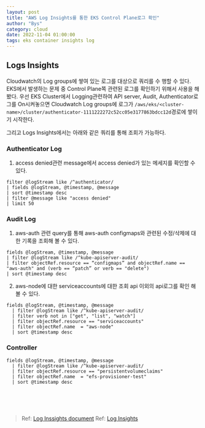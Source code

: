 ```yaml
---
layout: post
title: "AWS Log Insights를 통한 EKS Control Plane로그 확인"
author: "Bys"
category: cloud
date: 2022-11-04 01:00:00
tags: eks container insights log
---
```



## Logs Insights
Cloudwatch의 Log groups에 쌓여 있는 로그를 대상으로 쿼리를 수 행할 수 있다.  
EKS에서 발생하는 문제 중 Control Plane쪽 관련된 로그를 확인하기 위해서 사용을 해봤다. 우선 EKS Cluster에서 Logging관련하여 API server, Audit, Authenticator로그를 On시켜놓으면 
Cloudwatch Log groups에 로그가 `/aws/eks/<cluster-name>/cluster/authenticator-1111222272c52cc05e3177863bdcc12d`경로에 쌓이기 시작한다.  

그리고 Logs Insights에서는 아래와 같은 쿼리를 통해 조회가 가능하다.  


### Authenticator Log
1. access denied관련
message에서 access denied가 있는 메세지를 확인할 수 있다. 
```
filter @logStream like /^authenticator/
| fields @logStream, @timestamp, @message
| sort @timestamp desc
| filter @message like "access denied"
| limit 50
```


### Audit Log
1. aws-auth 관련
query를 통해 aws-auth configmaps와 관련된 수정/삭제에 대한 기록을 조회해 볼 수 있다. 
```
fields @logStream, @timestamp, @message
| filter @logStream like /^kube-apiserver-audit/
| filter objectRef.resource == “configmaps” and objectRef.name == "aws-auth" and (verb == “patch” or verb == "delete")
| sort @timestamp desc
```

2. aws-node에 대한 serviceaccounts에 대한 조회 api 이외의 api로그를 확인 해 볼 수 있다. 
```
fields @logStream, @timestamp, @message
  | filter @logStream like /^kube-apiserver-audit/
  | filter verb not in ["get", "list", "watch"]
  | filter objectRef.resource == "serviceaccounts"
  | filter objectRef.name  = "aws-node"
  | sort @timestamp desc
```

### Controller
```
fields @logStream, @timestamp, @message
  | filter @logStream like /^kube-apiserver-audit/
  | filter objectRef.resource == "persistentvolumeclaims"
  | filter objectRef.name  = "efs-provisioner-test"
  | sort @timestamp desc
```


<br><br><br>

> Ref: [Log Inssights document](https://docs.aws.amazon.com/AmazonCloudWatch/latest/logs/AnalyzingLogData.html)
> Ref: [Log Insights](https://aws.amazon.com/premiumsupport/knowledge-center/eks-get-control-plane-logs/ )